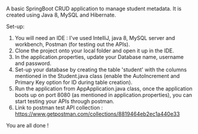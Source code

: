 A basic SpringBoot CRUD application to manage student metadata. It is created using Java 8, MySQL and Hibernate.

Set-up:

1. You will need an IDE : I've used IntelliJ, java 8, MySQL server and workbench, Postman (for testing out the APIs).
2. Clone the project onto your local folder and open it up in the IDE. 
3. In the application.properties, update your Database name, username and password. 
4. Set-up your database by creating the table 'student' with the columns mentioned in the Student.java class (enable the AutoIncrement and Primary Key option for ID during table creation). 
5. Run the application from AppApplication.java class, once the application boots up on port 8080 (as mentioned in application.properties), you can start testing your APIs through postman. 
6. Link to postman test API collection : https://www.getpostman.com/collections/8819464eb2ec1a440e33 

You are all done ! 
